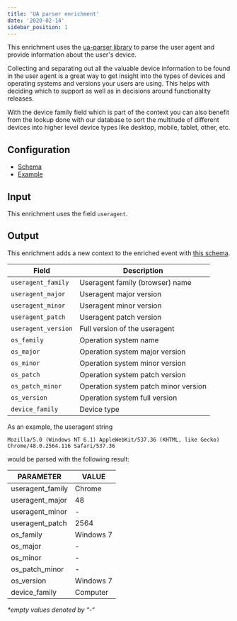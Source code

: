 ```yaml
---
title: 'UA parser enrichment'
date: '2020-02-14'
sidebar_position: 1
---
```


This enrichment uses the [ua-parser library](https://github.com/ua-parser/uap-core/) to parse the user agent and provide information about the user's device.

Collecting and separating out all the valuable device information to be found in the user agent is a great way to get insight into the types of devices and operating systems and versions your users are using. This helps with deciding which to support as well as in decisions around functionality releases.

With the device family field which is part of the context you can also benefit from the lookup done with our database to sort the multitude of different devices into higher level device types like desktop, mobile, tablet, other, etc.

## Configuration

- [Schema](https://github.com/snowplow/iglu-central/blob/master/schemas/com.snowplowanalytics.snowplow/ua_parser_config/jsonschema/1-0-1)
- [Example](https://github.com/snowplow/enrich/blob/master/config/enrichments/ua_parser_config.json)

## Input

This enrichment uses the field `useragent`.

## Output

This enrichment adds a new context to the enriched event with [this schema](https://github.com/snowplow/iglu-central/blob/master/schemas/com.snowplowanalytics.snowplow/ua_parser_context/jsonschema/1-0-0).

| Field               | Description                          |
| ------------------- | ------------------------------------ |
| `useragent_family`  | Useragent family (browser) name      |
| `useragent_major`   | Useragent major version              |
| `useragent_minor`   | Useragent minor version              |
| `useragent_patch`   | Useragent patch version              |
| `useragent_version` | Full version of the useragent        |
| `os_family`         | Operation system name                |
| `os_major`          | Operation system major version       |
| `os_minor`          | Operation system minor version       |
| `os_patch`          | Operation system patch version       |
| `os_patch_minor`    | Operation system patch minor version |
| `os_version`        | Operation system full version        |
| `device_family`     | Device type                          |

As an example, the useragent string

```text
Mozilla/5.0 (Windows NT 6.1) AppleWebKit/537.36 (KHTML, like Gecko) Chrome/48.0.2564.116 Safari/537.36
```

would be parsed with the following result:

| PARAMETER        | VALUE     |
| ---------------- | --------- |
| useragent_family | Chrome    |
| useragent_major  | 48        |
| useragent_minor  | \-        |
| useragent_patch  | 2564      |
| os_family        | Windows 7 |
| os_major         | \-        |
| os_minor         | \-        |
| os_patch_minor   | \-        |
| os_version       | Windows 7 |
| device_family    | Computer  |

_\*empty values denoted by “-“_
